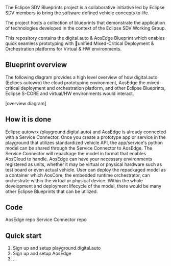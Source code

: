 The Eclipse SDV Blueprints project is a collaborative initiative led by Eclipse SDV members to bring the software defined vehicle concepts to life.

The project hosts a collection of blueprints that demonstrate the application of technologies developed in the context of the Eclipse SDV Working Group.

This repository contains the digital.auto & AosEdge Blueprint which enables quick seamless prototyping with unified Mixed-Critical Deployment & Orchestration platforms for Virtual & HW environments.

## Blueprint overview

The following diagram provides a high level overview of how digital.auto (Eclipes autowrx) the cloud prototyping environment, AosEdge the mixed-critical deployment and orchestration platform, and other Eclipse Blueprints, Eclipse S-CORE and virtual/HW environments would interact.

[overview diagram]

## How it is done

Eclipse autowrx (playground.digital.auto) and AosEdge is already connected with a Service Connector. Once you create a prototype app or service in the playground that utilizes standardized vehicle API, the app/service's python model can be shared through the Service Connector to AosEdge. The Service Connector will repackage the model in format that enables AosCloud to handle. AosEdge can have your necessary environments registered as units, whether it may be virtual or physical hardware such as test board or even actual vehicle. User can deploy the repackaged model as a container which AosCore, the embedded runtime orchestrator, can orchestrate within the virtual or physical device. Within the whole development and deployment lifecycle of the model, there would be many other Eclipse Blueprints that can be utilized.

## Code

AosEdge repo
Service Connector repo

## Quick start

1. Sign up and setup playground.digital.auto
2. Sign up and setup AosEdge
3. ...
